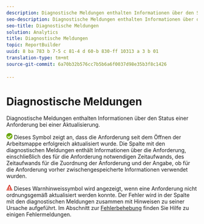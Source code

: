 ```yaml
---
description: Diagnostische Meldungen enthalten Informationen über den Status einer Anforderung bei einer Aktualisierung.
seo-description: Diagnostische Meldungen enthalten Informationen über den Status einer Anforderung bei einer Aktualisierung.
seo-title: Diagnostische Meldungen
solution: Analytics
title: Diagnostische Meldungen
topic: ReportBuilder
uuid: 8 ba 783 b 7-5 c 81-4 d 60-b 830-ff 10313 a 3 b 01
translation-type: tm+mt
source-git-commit: 6a70b32b576cc7b5b6a6f0037d98e35b3f8c1426

---
```



# Diagnostische Meldungen

Diagnostische Meldungen enthalten Informationen über den Status einer Anforderung bei einer Aktualisierung.

![icon_notice_success.gif](assets/icon_notice_success.gif) Dieses Symbol zeigt an, dass die Anforderung seit dem Öffnen der Arbeitsmappe erfolgreich aktualisiert wurde. Die Spalte mit den diagnostischen Meldungen enthält Informationen über die Anforderung, einschließlich des für die Anforderung notwendigen Zeitaufwands, des Zeitaufwands für die Zuordnung der Anforderung und der Angabe, ob für die Anforderung vorher zwischengespeicherte Informationen verwendet wurden.

![icon_notice_warn.gif](assets/icon_notice_warn.gif) Dieses Warnhinweissymbol wird angezeigt, wenn eine Anforderung nicht ordnungsgemäß aktualisiert werden konnte. Der Fehler wird in der Spalte mit den diagnostischen Meldungen zusammen mit Hinweisen zu seiner Ursache aufgeführt. Im Abschnitt zur [Fehlerbehebung](../../../analyze/report-builder/troubleshoot.md#concept_DC4DEC4089A14969903A405366E547A4) finden Sie Hilfe zu einigen Fehlermeldungen.
